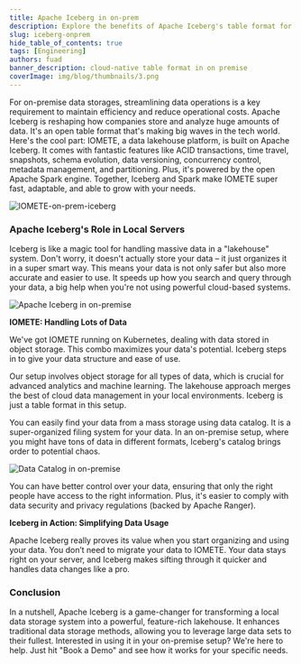 ```yaml
---
title: Apache Iceberg in on-prem
description: Explore the benefits of Apache Iceberg's table format for on-premise environments that seeking efficient, scalable, and compliant data management solutions
slug: iceberg-onprem
hide_table_of_contents: true
tags: [Engineering]
authors: fuad
banner_description: cloud-native table format in on premise
coverImage: img/blog/thumbnails/3.png
---
```


For on-premise data storages, streamlining data operations is a key requirement to maintain efficiency and reduce operational costs. Apache Iceberg is reshaping how companies store and analyze huge amounts of data. It's an open table format that's making big waves in the tech world. Here's the cool part: IOMETE, a data lakehouse platform, is built on Apache Iceberg. It comes with fantastic features like ACID transactions, time travel, snapshots, schema evolution, data versioning, concurrency control, metadata management, and partitioning. Plus, it's powered by the open Apache Spark engine. Together, Iceberg and Spark make IOMETE super fast, adaptable, and able to grow with your needs.

![IOMETE-on-prem-iceberg](/img/blog/2023-12-04-on-prem-apache-iceberg/iceberg-onprem-iomete.png)

### **Apache Iceberg's Role in Local Servers**

Iceberg is like a magic tool for handling massive data in a "lakehouse" system. Don't worry, it doesn't actually store your data – it just organizes it in a super smart way. This means your data is not only safer but also more accurate and easier to use. It speeds up how you search and query through your data, a big help when you're not using powerful cloud-based systems.

![Apache Iceberg in on-premise](/img/blog/2023-12-04-on-prem-apache-iceberg/iceberg-tables-query-onprem.png)

**IOMETE: Handling Lots of Data**

We've got IOMETE running on Kubernetes, dealing with data stored in object storage. This combo maximizes your data's potential. Iceberg steps in to give your data structure and ease of use.

Our setup involves object storage for all types of data, which is crucial for advanced analytics and machine learning. The lakehouse approach merges the best of cloud data management in your local environments. Iceberg is just a table format in this setup.

You can easily find your data from a mass storage using data catalog. It is a super-organized filing system for your data. In an on-premise setup, where you might have tons of data in different formats, Iceberg's catalog brings order to potential chaos.

![Data Catalog in on-premise](/img/blog/2023-12-04-on-prem-apache-iceberg/data-catalog-onprem.png)

You can have better control over your data, ensuring that only the right people have access to the right information. Plus, it's easier to comply with data security and privacy regulations (backed by Apache Ranger).

**Iceberg in Action: Simplifying Data Usage**

Apache Iceberg really proves its value when you start organizing and using your data. You don’t need to migrate your data to IOMETE. Your data stays right on your server, and Iceberg makes sifting through it quicker and handles data changes like a pro.

### **Conclusion**

In a nutshell, Apache Iceberg is a game-changer for transforming a local data storage system into a powerful, feature-rich lakehouse. It enhances traditional data storage methods, allowing you to leverage large data sets to their fullest. Interested in using it in your on-premise setup? We're here to help. Just hit "Book a Demo" and see how it works for your specific needs.
